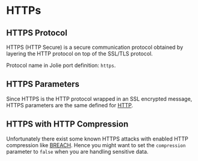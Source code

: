 # HTTPs

## HTTPS Protocol

HTTPS \(HTTP Secure\) is a secure communication protocol obtained by layering the HTTP protocol on top of the SSL/TLS protocol.

Protocol name in Jolie port definition: `https`.

## HTTPS Parameters

Since HTTPS is the HTTP protocol wrapped in an SSL encrypted message, HTTPS parameters are the same defined for [HTTP](https://jolielang.gitbook.io/docs/protocols/ssl).

## HTTPS with HTTP Compression

Unfortunately there exist some known HTTPS attacks with enabled HTTP compression like [BREACH](http://en.wikipedia.org/wiki/BREACH). Hence you might want to set the `compression` parameter to `false` when you are handling sensitive data.
